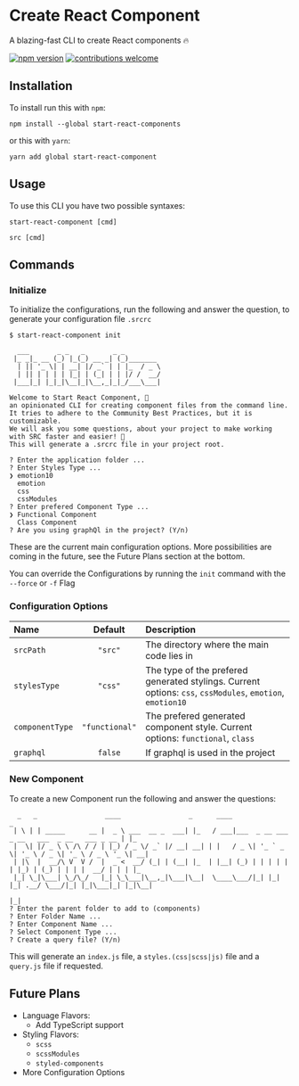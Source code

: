 # Create React Component

A blazing-fast CLI to create React components 🔥

[![npm version](https://badge.fury.io/js/start-react-component.svg)](https://badge.fury.io/js/start-react-component) [![contributions welcome](https://img.shields.io/badge/contributions-welcome-brightgreen.svg?style=flat)](https://github.com/Saifadin/start-react-component/issues)

## Installation

To install run this with `npm`:

```
npm install --global start-react-components
```

or this with `yarn`:

```
yarn add global start-react-component
```

## Usage

To use this CLI you have two possible syntaxes:

```
start-react-component [cmd]

src [cmd]
```

## Commands

### Initialize

To initialize the configurations, run the following and answer the question, to generate your configuration file `.srcrc`

```
$ start-react-component init

  ___       _ _   _       _ _
 |_ _|_ __ (_) |_(_) __ _| (_)_______
  | || '_ \| | __| |/ _` | | |_  / _ \
  | || | | | | |_| | (_| | | |/ /  __/
 |___|_| |_|_|\__|_|\__,_|_|_/___\___|

Welcome to Start React Component, 👋
an opinionated CLI for creating component files from the command line.
It tries to adhere to the Community Best Practices, but it is customizable.
We will ask you some questions, about your project to make working with SRC faster and easier! 🚀
This will generate a .srcrc file in your project root.

? Enter the application folder ...
? Enter Styles Type ...
❯ emotion10
  emotion
  css
  cssModules
? Enter prefered Component Type ...
❯ Functional Component
  Class Component
? Are you using graphQl in the project? (Y/n)
```

These are the current main configuration options. More possibilities are coming in the future, see the Future Plans section at the bottom.

You can override the Configurations by running the `init` command with the `--force` or `-f` Flag

### Configuration Options

| Name            |    Default     | Description                                                                                               |
| :-------------- | :------------: | :-------------------------------------------------------------------------------------------------------- |
| `srcPath`       |    `"src"`     | The directory where the main code lies in                                                                 |
| `stylesType`    |    `"css"`     | The type of the prefered generated stylings. Current options: `css`, `cssModules`, `emotion`, `emotion10` |
| `componentType` | `"functional"` | The prefered generated component style. Current options: `functional`, `class`                            |
| `graphql`       |    `false`     | If graphql is used in the project                                                                         |

### New Component

To create a new Component run the following and answer the questions:

```
  _   _                 ____                 _      ____                                             _
 | \ | | _____      __ |  _ \ ___  __ _  ___| |_   / ___|___  _ __ ___  _ __   ___  _ __   ___ _ __ | |_
 |  \| |/ _ \ \ /\ / / | |_) / _ \/ _` |/ __| __| | |   / _ \| '_ ` _ \| '_ \ / _ \| '_ \ / _ \ '_ \| __|
 | |\  |  __/\ V  V /  |  _ <  __/ (_| | (__| |_  | |__| (_) | | | | | | |_) | (_) | | | |  __/ | | | |_
 |_| \_|\___| \_/\_/   |_| \_\___|\__,_|\___|\__|  \____\___/|_| |_| |_| .__/ \___/|_| |_|\___|_| |_|\__|
                                                                       |_|
? Enter the parent folder to add to (components)
? Enter Folder Name ...
? Enter Component Name ...
? Select Component Type ...
? Create a query file? (Y/n)
```

This will generate an `index.js` file, a `styles.(css|scss|js)` file and a `query.js` file if requested.

## Future Plans

- Language Flavors:
  - Add TypeScript support
- Styling Flavors:
  - `scss`
  - `scssModules`
  - `styled-components`
- More Configuration Options
